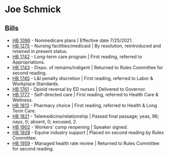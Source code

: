 # Joe Schmick
## Bills
* [HB 1096](/bill/2021-22/hb/1096/) - Nonmedicare plans | Effective date 7/25/2021.
* [HB 1275](/bill/2021-22/hb/1275/) - Nursing facilities/medicaid | By resolution, reintroduced and retained in present status.
* [HB 1742](/bill/2021-22/hb/1742/) - Long-term care program | First reading, referred to Appropriations.
* [HB 1743](/bill/2021-22/hb/1743/) - Dispo. of remains/indigent | Returned to Rules Committee for second reading.
* [HB 1745](/bill/2021-22/hb/1745/) - L&I penalty discretion | First reading, referred to Labor & Workplace Standards.
* [HB 1761](/bill/2021-22/hb/1761/) - Opioid reversal by ED nurses | Delivered to Governor.
* [HB 1777](/bill/2021-22/hb/1777/) - Self-directed care | First reading, referred to Health Care & Wellness.
* [HB 1813](/bill/2021-22/hb/1813/) - Pharmacy choice | First reading, referred to Health & Long Term Care.
* [HB 1821](/bill/2021-22/hb/1821/) - Telemedicine/relationship | Passed final passage; yeas, 96; nays, 0; absent, 0; excused, 2.
* [HB 1902](/bill/2021-22/hb/1902/) - Workers' comp reopening | Speaker signed.
* [HB 1928](/bill/2021-22/hb/1928/) - Equine industry support | Placed on second reading by Rules Committee.
* [HB 1959](/bill/2021-22/hb/1959/) - Managed health rate review | Returned to Rules Committee for second reading.
